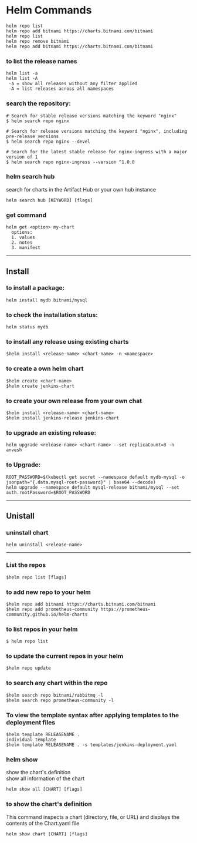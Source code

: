 # Helm Commands  
```
helm repo list
helm repo add bitnami https://charts.bitnami.com/bitnami
helm repo list
helm repo remove bitnami
helm repo add bitnami https://charts.bitnami.com/bitnami
```
### to list the release names 
```
helm list -a
helm list -A
 -a = show all releases without any filter applied
 -A = list releases across all namespaces
```

### search the repository:
```
# Search for stable release versions matching the keyword "nginx"
$ helm search repo nginx

# Search for release versions matching the keyword "nginx", including pre-release versions
$ helm search repo nginx --devel

# Search for the latest stable release for nginx-ingress with a major version of 1
$ helm search repo nginx-ingress --version ^1.0.0
```
### helm search hub  
search for charts in the Artifact Hub or your own hub instance  
```
helm search hub [KEYWORD] [flags]  
```
### get command  
```
helm get <option> my-chart
  options: 
  1. values
  2. notes
  3. manifest
```
---
## Install
### to install a package:
```
helm install mydb bitnami/mysql
```
### to check the installation status:
```
helm status mydb
```
### to install any release using existing charts  
```
$helm install <release-name> <chart-name> -n <namespace>  
```
### to create a own helm chart  
```
$helm create <chart-name>  
$helm create jenkins-chart  
```
### to create your own release from your own chat 
```
$helm install <release-name> <chart-name>  
$helm install jenkins-release jenkins-chart  
```
### to upgrade an existing release:  
```
helm upgrade <release-name> <chart-name> --set replicaCount=3 -n anvesh
```  
### to Upgrade:
```
ROOT_PASSWORD=$(kubectl get secret --namespace default mydb-mysql -o jsonpath="{.data.mysql-root-password}" | base64 --decode)  
helm upgrade --namespace default mysql-release bitnami/mysql --set auth.rootPassword=$ROOT_PASSWORD  
```
---
## Unistall  
### uninstall chart
```
helm uninstall <release-name>
```
---

### List the repos  
```
$helm repo list [flags]
```

### to add new repo to your helm  
```
$helm repo add bitnami https://charts.bitnami.com/bitnami
$helm repo add prometheus-community https://prometheus-community.github.io/helm-charts
```
### to list repos in your helm  
```
$ helm repo list
```
### to update the current repos in your helm  
```
$helm repo update
```

### to search any chart within the repo
```
$helm search repo bitnami/rabbitmq -l  
$helm search repo prometheus-community -l  
```

### To view the template syntax after applying templates to the deployment files  
```
$helm template RELEASENAME .
individual template 
$helm template RELEASENAME . -s templates/jenkins-deployment.yaml
```
### helm show   
show the chart's definition   
show all information of the chart  
```
helm show all [CHART] [flags]  
```
### to show the chart's definition
This command inspects a chart (directory, file, or URL) and displays the contents of the Chart.yaml file
```
helm show chart [CHART] [flags]  
```
